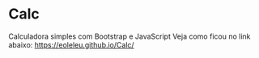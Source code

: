 # Calc
 Calculadora simples com Bootstrap e JavaScript
 Veja como ficou no link abaixo:
 https://eoleleu.github.io/Calc/
